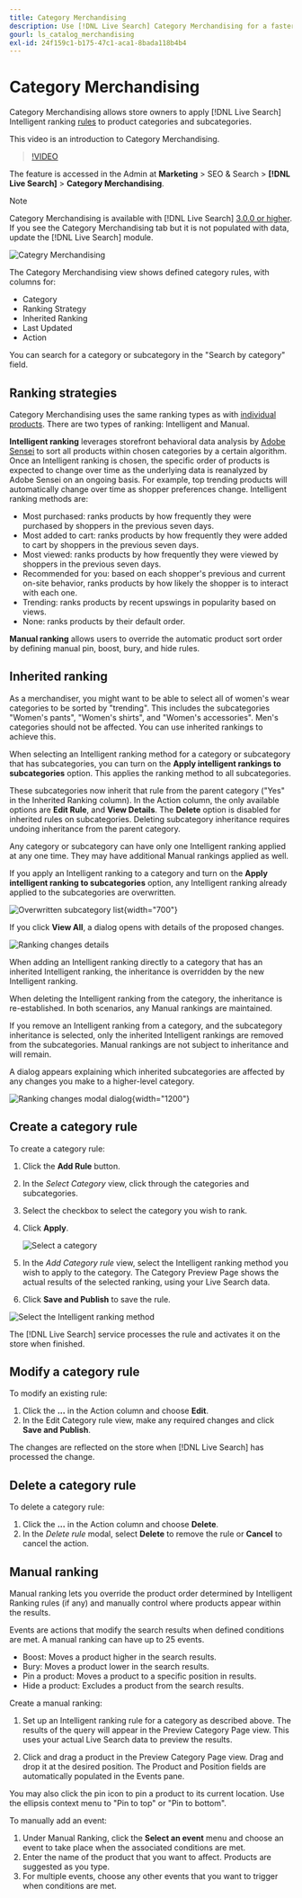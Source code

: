 ```yaml
---
title: Category Merchandising
description: Use [!DNL Live Search] Category Merchandising for a faster shopping experience.
gourl: ls_catalog_merchandising
exl-id: 24f159c1-b175-47c1-aca1-8bada118b4b4
---
```

# Category Merchandising

Category Merchandising allows store owners to apply [!DNL Live Search] Intelligent ranking [rules](rules.md) to product categories and subcategories.

This video is an introduction to Category Merchandising.

>[!VIDEO](https://video.tv.adobe.com/v/3424617)

The feature is accessed in the Admin at **Marketing** > SEO & Search > **[!DNL Live Search]** > **Category Merchandising**.

>[!NOTE]
>
>Category Merchandising is available with [!DNL Live Search] [3.0.0 or higher](release-notes.md). If you see the Category Merchandising tab but it is not populated with data, update the [!DNL Live Search] module.

![Categry Merchandising](assets/category_workspace.png)

The Category Merchandising view shows defined category rules, with columns for:

* Category
* Ranking Strategy
* Inherited Ranking
* Last Updated
* Action

You can search for a category or subcategory in the "Search by category" field.

## Ranking strategies

Category Merchandising uses the same ranking types as with [individual products](rules-workspace.md).
There are two types of ranking: Intelligent and Manual.

**Intelligent ranking** leverages storefront behavioral data analysis by [Adobe Sensei](https://www.adobe.com/sensei.html) to sort all products within chosen categories by a certain algorithm. Once an Intelligent ranking is chosen, the specific order of products is expected to change over time as the underlying data is reanalyzed by Adobe Sensei on an ongoing basis. For example, top trending products will automatically change over time as shopper preferences change. 
Intelligent ranking methods are:

* Most purchased: ranks products by how frequently they were purchased by shoppers in the previous seven days.
* Most added to cart: ranks products by how frequently they were added to cart by shoppers in the previous seven days.
* Most viewed: ranks products by how frequently they were viewed by shoppers in the previous seven days.
* Recommended for you: based on each shopper's previous and current on-site behavior, ranks products by how likely the shopper is to interact with each one.
* Trending: ranks products by recent upswings in popularity based on views.
* None: ranks products by their default order.

**Manual ranking** allows users to override the automatic product sort order by defining manual pin, boost, bury, and hide rules. 

## Inherited ranking

As a merchandiser, you might want to be able to select all of women's wear categories to be sorted by "trending". This includes the subcategories "Women's pants", "Women's shirts", and "Women's accessories". Men's categories should not be affected. You can use inherited rankings to achieve this.

When selecting an Intelligent ranking method for a category or subcategory that has subcategories, you can turn on the **Apply intelligent rankings to subcategories** option. This applies the ranking method to all subcategories.

These subcategories now inherit that rule from the parent category ("Yes" in the Inherited Ranking column). In the Action column, the only available options are **Edit Rule**, and **View Details**. The **Delete** option is disabled for inherited rules on subcategories. Deleting subcategory inheritance requires undoing inheritance from the parent category.

Any category or subcategory can have only one Intelligent ranking applied at any one time. They may have additional Manual rankings applied as well.

If you apply an Intelligent ranking to a category and turn on the **Apply intelligent ranking to subcategories** option, any Intelligent ranking already applied to the subcategories are overwritten.

![Overwritten subcategory list](assets/category_overwite_subs.png){width="700"}

If you click **View All**, a dialog opens with details of the proposed changes.

![Ranking changes details](assets/category_overwrite.png)

When adding an Intelligent ranking directly to a category that has an inherited Intelligent ranking, the inheritance is overridden by the new Intelligent ranking. 

When deleting the Intelligent ranking from the category, the inheritance is re-established.
In both scenarios, any Manual rankings are maintained.

If you remove an Intelligent ranking from a category, and the subcategory inheritance is selected, only the inherited Intelligent rankings are removed from the subcategories. Manual rankings are not subject to inheritance and will remain.

A dialog appears explaining which inherited subcategories are affected by any changes you make to a higher-level category.

![Ranking changes modal dialog](assets/category_overwrite_modal.png){width="1200"}

## Create a category rule

To create a category rule:

1. Click the **Add Rule** button.
1. In the _Select Category_ view, click through the categories and subcategories.
1. Select the checkbox to select the category you wish to rank.
1. Click **Apply**.

    ![Select a category](assets/category_select.png)

1. In the _Add Category rule_ view, select the Intelligent ranking method you wish to apply to the category.
   The Category Preview Page shows the actual results of the selected ranking, using your Live Search data.
1. Click **Save and Publish** to save the rule.

  ![Select the Intelligent ranking method](assets/category_ranking.png)

The [!DNL Live Search] service processes the rule and activates it on the store when finished.

## Modify a category rule

To modify an existing rule:

1. Click the **...** in the Action column and choose **Edit**.
1. In the Edit Category rule view, make any required changes and click **Save and Publish**.

The changes are reflected on the store when [!DNL Live Search] has processed the change.

## Delete a category rule

To delete a category rule:

1. Click the **...** in the Action column and choose **Delete**.
1. In the _Delete rule_ modal, select **Delete** to remove the rule or **Cancel** to cancel the action.

## Manual ranking

Manual ranking lets you override the product order determined by Intelligent Ranking rules (if any) and manually control where products appear within the results.

Events are actions that modify the search results when defined conditions are met. A manual ranking can have up to 25 events.

* Boost: Moves a product higher in the search results.
* Bury: Moves a product lower in the search results.
* Pin a product: Moves a product to a specific position in results.
* Hide a product: Excludes a product from the search results.

Create a manual ranking:

1. Set up an Intelligent ranking rule for a category as described above. The results of the query will appear in the Preview Category Page view. This uses your actual Live Search data to preview the results.

1. Click and drag a product in the Preview Category Page view. Drag and drop it at the desired position. The Product and Position fields are automatically populated in the Events pane.
  
  You may also click the pin icon to pin a product to its current location. Use the ellipsis context menu to "Pin to top" or "Pin to bottom".

To manually add an event:

1. Under Manual Ranking, click the **Select an event** menu and choose an event to take place when the associated conditions are met. 
1. Enter the name of the product that you want to affect. Products are suggested as you type.
1. For multiple events, choose any other events that you want to trigger when conditions are met.

